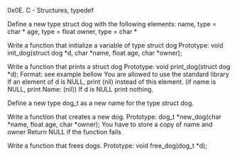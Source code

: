 0x0E. C - Structures, typedef

Define a new type struct dog with the following elements:
name, type = char *
age, type = float
owner, type = char *


Write a function that initialize a variable of type struct dog
Prototype: void init_dog(struct dog *d, char *name, float age, char *owner);


Write a function that prints a struct dog
Prototype: void print_dog(struct dog *d);
Format: see example bellow
You are allowed to use the standard library
If an element of d is NULL, print (nil) instead of this element. (if name is NULL, print Name: (nil))
If d is NULL print nothing.


Define a new type dog_t as a new name for the type struct dog.


Write a function that creates a new dog.
Prototype: dog_t *new_dog(char *name, float age, char *owner);
You have to store a copy of name and owner
Return NULL if the function fails


Write a function that frees dogs.
Prototype: void free_dog(dog_t *d);
